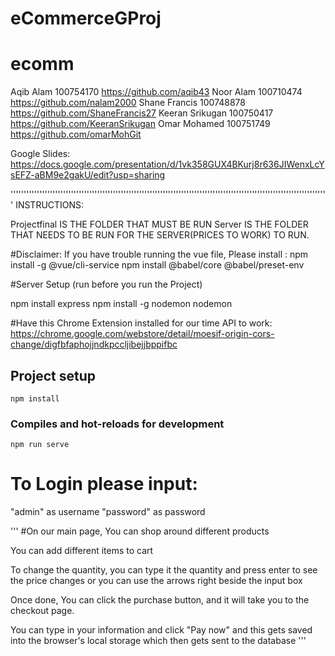 # eCommerceGProj
# ecomm
Aqib Alam 100754170 https://github.com/aqib43
Noor Alam 100710474 https://github.com/nalam2000
Shane Francis 100748878 https://github.com/ShaneFrancis27
Keeran Srikugan 100750417 https://github.com/KeeranSrikugan
Omar Mohamed 100751749 https://github.com/omarMohGit

Google Slides: https://docs.google.com/presentation/d/1vk358GUX4BKurj8r636JIWenxLcYsEFZ-aBM9e2gakU/edit?usp=sharing


'''''''''''''''''''''''''''''''''''''''''''''''''''''''''''''''''''''''''''''''''''''''''''''''''''''''''''''''''''''''''
INSTRUCTIONS:

Projectfinal IS THE FOLDER THAT MUST BE RUN 
Server IS THE FOLDER THAT NEEDS TO BE RUN FOR THE SERVER(PRICES TO WORK) TO RUN.

#Disclaimer: If you have trouble running the vue file, Please install :
npm install -g @vue/cli-service
npm install @babel/core @babel/preset-env

#Server Setup (run before you run the Project)

npm install express
npm install -g nodemon
nodemon


#Have this Chrome Extension installed for our time API to work:
https://chrome.google.com/webstore/detail/moesif-origin-cors-change/digfbfaphojjndkpccljibejjbppifbc


## Project setup
```
npm install
```

### Compiles and hot-reloads for development
```
npm run serve
```

# To Login please input:
"admin" as username
"password" as password


'''
#On our main page, You can shop around different products

You can add different items to cart 

To change the quantity, you can type it the quantity and press enter to see the price changes or you can use the arrows right beside the input box

Once done, You can click the purchase button, and it will take you to the checkout page.

You can type in your information and click "Pay now" and this gets saved into the browser's local storage which then gets sent to the database
'''
